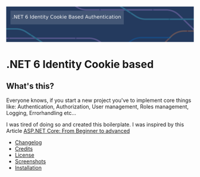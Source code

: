  ![image](Documentation/Screenshots/netBanner.png)

# .NET 6 Identity Cookie based

## What's this?

Everyone knows, if you start a new project you've to implement core things like: Authentication, Authorization, User management, Roles management, Logging, Errorhandling etc...

I was tired of doing so and created this boilerplate. I was inspired by this Article [ASP.NET Core: From Beginner to advanced](https://burakneis.com/asp-net-core-identity/)

* [Changelog](Documentation/CHANGELOG.md)
* [Credits](Documentation/CREDITS.md)
* [License](Documentation/LICENSE.md)
* [Screenshots](Documentation/SCREENSHOTS.md)
* [Installation](Documentation/INSTALL.md)




